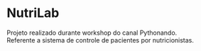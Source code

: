# NutriLab
Projeto realizado durante workshop do canal Pythonando.<br>
Referente a sistema de controle de pacientes por nutricionistas.
